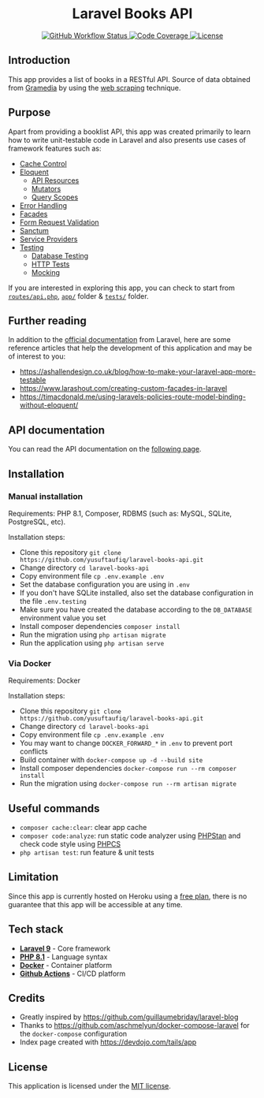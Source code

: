 <h1 align="center"> Laravel Books API </h1>

<p align="center">
    <a href="https://github.com/yusuftaufiq/laravel-books-api/actions/workflows/laravel.yml">
        <img alt="GitHub Workflow Status" src="https://img.shields.io/github/workflow/status/yusuftaufiq/laravel-books-api/Run%20Laravel%20Tests%20&%20Lint%20Codebase?style=for-the-badge">
    </a>
    <a href="https://codecov.io/gh/yusuftaufiq/laravel-books-api">
        <img alt="Code Coverage" src="https://img.shields.io/codecov/c/github/yusuftaufiq/laravel-books-api?style=for-the-badge">
    </a>
    <a href="https://github.com/yusuftaufiq/laravel-books-api/blob/main/LICENSE">
        <img alt="License" src="https://img.shields.io/github/license/yt2951/laravel-books-api?style=for-the-badge">
    </a>
</p>

## Introduction
This app provides a list of books in a RESTful API. Source of data obtained from [Gramedia](https://ebooks.gramedia.com) by using the [web scraping](https://en.wikipedia.org/wiki/Web_scraping) technique.

## Purpose
Apart from providing a booklist API, this app was created primarily to learn how to write unit-testable code in Laravel and also presents use cases of framework features such as:
- [Cache Control](https://laravel.com/docs/9.x/responses#cache-control-middleware)
- [Eloquent](https://laravel.com/docs/9.x/eloquent)
    - [API Resources](https://laravel.com/docs/9.x/eloquent-resources)
    - [Mutators](https://laravel.com/docs/9.x/eloquent-mutators)
    - [Query Scopes](https://laravel.com/docs/9.x/eloquent#query-scopes)
- [Error Handling](https://laravel.com/docs/9.x/errors)
- [Facades](https://laravel.com/docs/9.x/facades)
- [Form Request Validation](https://laravel.com/docs/9.x/validation#form-request-validation)
- [Sanctum](https://laravel.com/docs/9.x/sanctum)
- [Service Providers](https://laravel.com/docs/9.x/providers)
- [Testing](https://laravel.com/docs/9.x/testing)
    - [Database Testing](https://laravel.com/docs/9.x/database-testing)
    - [HTTP Tests](https://laravel.com/docs/9.x/http-tests)
    - [Mocking](https://laravel.com/docs/9.x/mocking)

If you are interested in exploring this app, you can check to start from [`routes/api.php`](./routes/api.php), [`app/`](./app/) folder & [`tests/`](./tests/) folder.

## Further reading
In addition to the [official documentation](https://laravel.com/docs/9.x/) from Laravel, here are some reference articles that help the development of this application and may be of interest to you:
- https://ashallendesign.co.uk/blog/how-to-make-your-laravel-app-more-testable
- https://www.larashout.com/creating-custom-facades-in-laravel
- https://timacdonald.me/using-laravels-policies-route-model-binding-without-eloquent/

## API documentation
You can read the API documentation on the [following page](https://documenter.getpostman.com/view/14291055/UVyoVcj5).

## Installation
### Manual installation
Requirements: PHP 8.1, Composer, RDBMS (such as: MySQL, SQLite, PostgreSQL, etc).

Installation steps:
- Clone this repository `git clone https://github.com/yusuftaufiq/laravel-books-api.git`
- Change directory `cd laravel-books-api`
- Copy environment file `cp .env.example .env`
- Set the database configuration you are using in `.env`
- If you don't have SQLite installed, also set the database configuration in the file `.env.testing`
- Make sure you have created the database according to the `DB_DATABASE` environment value you set
- Install composer dependencies `composer install`
- Run the migration using `php artisan migrate`
- Run the application using `php artisan serve`

### Via Docker
Requirements: Docker

Installation steps:
- Clone this repository `git clone https://github.com/yusuftaufiq/laravel-books-api.git`
- Change directory `cd laravel-books-api`
- Copy environment file `cp .env.example .env`
- You may want to change `DOCKER_FORWARD_*` in `.env` to prevent port conflicts
- Build container with `docker-compose up -d --build site`
- Install composer dependencies `docker-compose run --rm composer install`
- Run the migration using `docker-compose run --rm artisan migrate`

## Useful commands
- `composer cache:clear`: clear app cache
- `composer code:analyze`: run static code analyzer using [PHPStan](https://github.com/phpstan/phpstan) and check code style using [PHPCS](https://github.com/squizlabs/PHP_CodeSniffer)
- `php artisan test`: run feature & unit tests

## Limitation
Since this app is currently hosted on Heroku using a [free plan](https://www.heroku.com/free), there is no guarantee that this app will be accessible at any time.

## Tech stack
- [**Laravel 9**](https://laravel.com/docs/9.x/) - Core framework
- [**PHP 8.1**](https://www.php.net/releases/8.1/en.php) - Language syntax
- [**Docker**](https://www.docker.com/) - Container platform
- [**Github Actions**](https://docs.github.com/en/actions) - CI/CD platform

## Credits
- Greatly inspired by https://github.com/guillaumebriday/laravel-blog
- Thanks to https://github.com/aschmelyun/docker-compose-laravel for the `docker-compose` configuration
- Index page created with https://devdojo.com/tails/app

## License
This application is licensed under the [MIT license](http://opensource.org/licenses/MIT).
